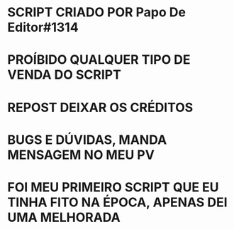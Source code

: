 # SCRIPT CRIADO POR Papo De Editor#1314

# PROÍBIDO QUALQUER TIPO DE VENDA DO SCRIPT

# REPOST DEIXAR OS CRÉDITOS

# BUGS E DÚVIDAS, MANDA MENSAGEM NO MEU PV

# FOI MEU PRIMEIRO SCRIPT QUE EU TINHA FITO NA ÉPOCA, APENAS DEI UMA MELHORADA
